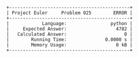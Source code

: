     +--------------------------------------------+
    | Project Euler     Problem 025        ERROR |
    +--------------------------------------------+
    |            Language:                python |
    |     Expected Answer:                  4782 |
    |   Calculated Answer:                     0 |
    |        Running Time:              0.0000 s |
    |        Memory Usage:                  0 kB |
    +--------------------------------------------+
